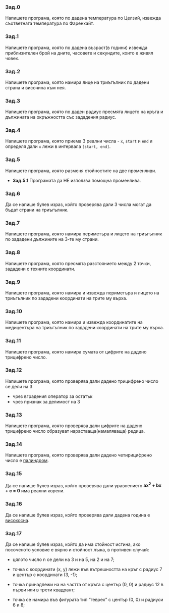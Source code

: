 ### Зад.0
Напишете програма, която по дадена температура по Целзий, извежда съответната температура по Фаренхайт.

### Зад.1
Напишете програма, която по дадена възраст(в години) извежда приблизителен брой на дните, часовете и секундите, които е живял човек.

### Зад.2
Напишете програма, която намира лице на триъгълник по дадени страна и височина към нея.

### Зад.3
Напишете програма, която по даден радиус пресмята лицето на кръга и дължината на окръжността със зададения радиус.

### Зад.4
Напишете програма, която приема 3 реални числа - `x`, `start` и `end` и определя дали `х` лежи в интервала `[start, end]`.

### Зад.5
Напишете програма, която разменя стойностите на две променливи.
* **Зад.5.1** Програмата да НЕ използва помощна променлива.

### Зад.6
Да се напише булев израз, който проверява дали 3 числа могат да бъдат страни на триъгълник.

### Зад.7
Напишете програма, която намира периметъра и лицето на триъгълник по зададени дължините на 3-те му страни.

### Зад.8
Напишете програма, която пресмята разстоянието между 2 точки, зададени с техните координати.

### Зад.9
Напишете програма, която намира и извежда периметъра и лицето на триъгълник по зададени координати на трите му върха.

### Зад.10
Напишете програма, която намира и извежда координатите на медицентъра на триъгълник по зададени координати на трите му върха.

### Зад.11
Напишете програма, която намира сумата от цифрите на дадено трицифрено число.

### Зад.12
Напишете програма, която проверява дали дадено трицифрено число се дели на 3
* чрез вградения оператор за остатък
* чрез признак за делимост на 3

### Зад.13
Напишете програма, която проверява дали цифрите на дадено трицифрено число образуват нарастваща(намаляваща) редица.

### Зад.14
Напишете програма, която проверява дали дадено четирицифрено число е [палиндром](https://en.wikipedia.org/wiki/Palindrome).

### Зад.15
Да се напише булев израз, който проверява дали уравнението **ax<sup>2</sup> + bx + c = 0** има реални корени.

### Зад.16
Да се напише булев израз, който проверява дали дадена година е [високосна](https://en.wikipedia.org/wiki/Leap_year#Algorithm).

### Зад.17
Да се напише булев израз, който да има стойност истина, ако посоченото условие е вярно и стойност лъжа, в противен случай:

* цялото число n се дели на 3 и на 5, на 2 и на 7;

* точка с координати (x, y)  лежи във вътрешността на кръг с радиус 7 и център с координати (3, -1);

* точка принадлежи на на частта от кръга с център (0, 0) и радиус 12 в първи или в трети квадрант;

* точка се намира във фигурата  тип “геврек” с център (0, 0) и радиуси 6 и 8;
